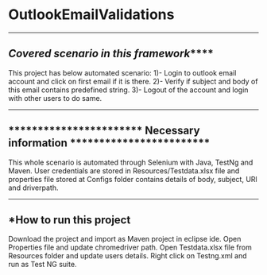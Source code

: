 # OutlookEmailValidations
------------------------------------------------------------------------
*****************Covered scenario in this framework*********************
-------------------------------------------------------------------------

This project has below automated scenario:
1)- Login to outlook email account and click on first email if it is there.
2)- Verify if subject and body of this email contains predefined string.
3)- Logout of the account and login with other users to do same.

---------------------------------------------------------------------
*********************** Necessary information ************************
---------------------------------------------------------------------
This whole scenario is automated through Selenium with Java, TestNg and Maven. 
User credentials are stored in Resources/Testdata.xlsx file and properties file stored at Configs folder contains details of body, subject, URl and driverpath.

------------------------------------------------------------------------
*************************How to run this project************************
-------------------------------------------------------------------------

Download the project and import as Maven project in eclipse ide.
Open Properties file and update chromedriver path.
Open Testdata.xlsx file from Resources folder and update users details.
Right click on Testng.xml and run as Test NG suite.



